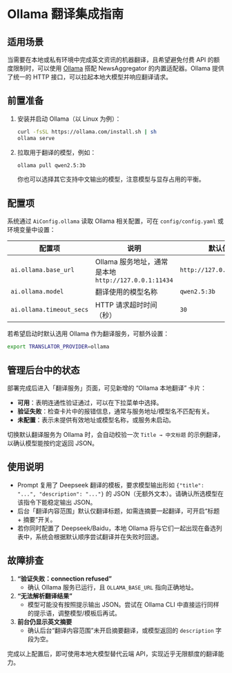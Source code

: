 # Ollama 翻译集成指南

## 适用场景

当需要在本地或私有环境中完成英文资讯的机器翻译，且希望避免付费 API 的额度限制时，可以使用 [Ollama](https://ollama.com/) 搭配 NewsAggregator 的内置适配器。Ollama 提供了统一的 HTTP 接口，可以拉起本地大模型并响应翻译请求。

## 前置准备

1. 安装并启动 Ollama（以 Linux 为例）：
   ```bash
   curl -fsSL https://ollama.com/install.sh | sh
   ollama serve
   ```
2. 拉取用于翻译的模型，例如：
   ```bash
   ollama pull qwen2.5:3b
   ```
   你也可以选择其它支持中文输出的模型，注意模型与显存占用的平衡。

## 配置项

系统通过 `AiConfig.ollama` 读取 Ollama 相关配置，可在 `config/config.yaml` 或环境变量中设置：

| 配置项 | 说明 | 默认值 | 环境变量 |
| ------ | ---- | ------ | -------- |
| `ai.ollama.base_url` | Ollama 服务地址，通常是本地 `http://127.0.0.1:11434` | `http://127.0.0.1:11434` | `OLLAMA_BASE_URL` |
| `ai.ollama.model` | 翻译使用的模型名称 | `qwen2.5:3b` | `OLLAMA_MODEL` |
| `ai.ollama.timeout_secs` | HTTP 请求超时时间（秒） | `30` | `OLLAMA_TIMEOUT_SECS` |

若希望启动时默认选用 Ollama 作为翻译服务，可额外设置：

```bash
export TRANSLATOR_PROVIDER=ollama
```

## 管理后台中的状态

部署完成后进入「翻译服务」页面，可见新增的 “Ollama 本地翻译” 卡片：

- **可用**：表明连通性验证通过，可以在下拉菜单中选择。
- **验证失败**：检查卡片中的报错信息，通常与服务地址/模型名不匹配有关。
- **未配置**：表示未提供有效地址或模型名称，或服务未启动。

切换默认翻译服务为 Ollama 时，会自动校验一次 `Title → 中文标题` 的示例翻译，以确认模型能按约定返回 JSON。

## 使用说明

- Prompt 复用了 Deepseek 翻译的模板，要求模型输出形如 `{"title": "...", "description": "..."}` 的 JSON（无额外文本）。请确认所选模型在该指令下能稳定输出 JSON。
- 后台「翻译内容范围」默认仅翻译标题，如需连摘要一起翻译，可开启“标题 + 摘要”开关。
- 若你同时配置了 Deepseek/Baidu，本地 Ollama 将与它们一起出现在备选列表中，系统会根据默认顺序尝试翻译并在失败时回退。

## 故障排查

1. **“验证失败：connection refused”**  
   - 确认 Ollama 服务已运行，且 `OLLAMA_BASE_URL` 指向正确地址。
2. **“无法解析翻译结果”**  
   - 模型可能没有按照提示输出 JSON。尝试在 Ollama CLI 中直接运行同样的提示语，调整模型/模板后再试。
3. **前台仍显示英文摘要**  
   - 确认后台“翻译内容范围”未开启摘要翻译，或模型返回的 `description` 字段为空。

完成以上配置后，即可使用本地大模型替代云端 API，实现近乎无限额度的翻译能力。
